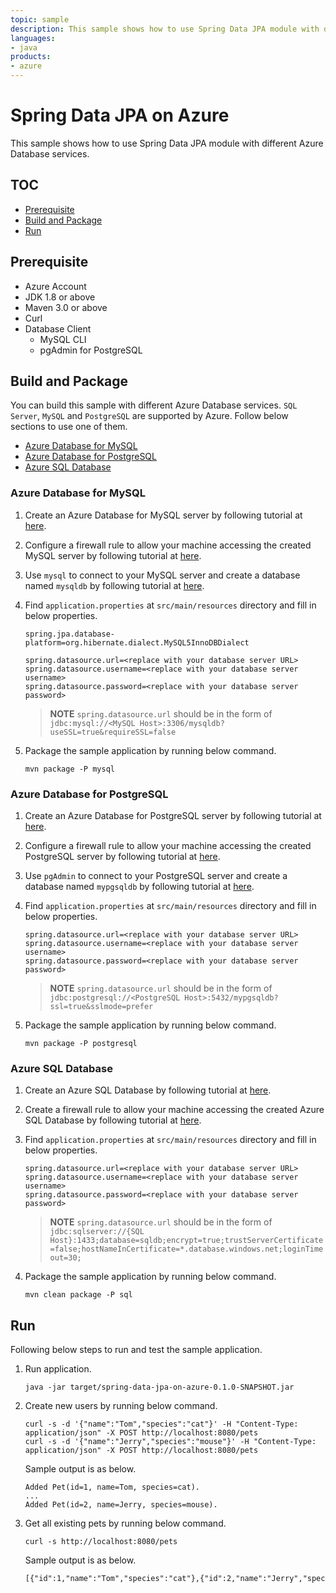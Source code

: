 ```yaml
---
topic: sample
description: This sample shows how to use Spring Data JPA module with different Azure Database services.
languages:
- java
products:
- azure
---
```


# Spring Data JPA on Azure

This sample shows how to use Spring Data JPA module with different Azure Database services.

## TOC
- [Prerequisite](#prerequisite)
- [Build and Package](#build-and-package)
- [Run](#run)

## Prerequisite

- Azure Account
- JDK 1.8 or above
- Maven 3.0 or above
- Curl
- Database Client
    - MySQL CLI
    - pgAdmin for PostgreSQL

## Build and Package

You can build this sample with different Azure Database services.
`SQL Server`, `MySQL` and `PostgreSQL` are supported by Azure.
Follow below sections to use one of them.

- [Azure Database for MySQL](#azure-database-for-mysql)
- [Azure Database for PostgreSQL](#azure-database-for-postgresql)
- [Azure SQL Database](#azure-sql-database)

### Azure Database for MySQL

1. Create an Azure Database for MySQL server by following tutorial at 
[here](https://docs.microsoft.com/en-us/azure/mysql/quickstart-create-mysql-server-database-using-azure-portal#create-an-azure-database-for-mysql-server).

1. Configure a firewall rule to allow your machine accessing the created MySQL server by following tutorial at 
[here](https://docs.microsoft.com/en-us/azure/mysql/quickstart-create-mysql-server-database-using-azure-portal#configure-a-server-level-firewall-rule).

1. Use `mysql` to connect to your MySQL server and create a database named `mysqldb` by following tutorial at 
[here](https://docs.microsoft.com/en-us/azure/mysql/quickstart-create-mysql-server-database-using-azure-portal#connect-to-mysql-by-using-the-mysql-command-line-tool).

1. Find `application.properties` at `src/main/resources` directory and fill in below properties.

    ```
    spring.jpa.database-platform=org.hibernate.dialect.MySQL5InnoDBDialect

    spring.datasource.url=<replace with your database server URL>
    spring.datasource.username=<replace with your database server username>
    spring.datasource.password=<replace with your database server password>
    ```
    
    >**NOTE**
    > `spring.datasource.url` should be in the form of `jdbc:mysql://<MySQL Host>:3306/mysqldb?useSSL=true&requireSSL=false`

1. Package the sample application by running below command.

    ```shell
    mvn package -P mysql
    ```

### Azure Database for PostgreSQL

1. Create an Azure Database for PostgreSQL server by following tutorial at 
[here](https://docs.microsoft.com/en-us/azure/postgresql/quickstart-create-server-database-portal#create-an-azure-database-for-postgresql-server).

1. Configure a firewall rule to allow your machine accessing the created PostgreSQL server by following tutorial at 
[here](https://docs.microsoft.com/en-us/azure/postgresql/quickstart-create-server-database-portal#configure-a-server-level-firewall-rule).

1. Use `pgAdmin` to connect to your PostgreSQL server and create a database named `mypgsqldb` by following tutorial at 
[here](https://docs.microsoft.com/en-us/azure/postgresql/quickstart-create-server-database-portal#connect-to-the-postgresql-server-using-pgadmin).

1. Find `application.properties` at `src/main/resources` directory and fill in below properties.

    ```
    spring.datasource.url=<replace with your database server URL>
    spring.datasource.username=<replace with your database server username>
    spring.datasource.password=<replace with your database server password>
    ```

    >**NOTE**
    > `spring.datasource.url` should be in the form of `jdbc:postgresql://<PostgreSQL Host>:5432/mypgsqldb?ssl=true&sslmode=prefer`

1. Package the sample application by running below command.

    ```shell
    mvn package -P postgresql
    ```

### Azure SQL Database

1. Create an Azure SQL Database by following tutorial at 
[here](https://docs.microsoft.com/en-us/azure/sql-database/sql-database-get-started-portal).

1. Create a firewall rule to allow your machine accessing the created Azure SQL Database by following tutorial at 
[here](https://docs.microsoft.com/en-us/azure/sql-database/sql-database-get-started-portal-firewall).

1. Find `application.properties` at `src/main/resources` directory and fill in below properties.

    ```
    spring.datasource.url=<replace with your database server URL>
    spring.datasource.username=<replace with your database server username>
    spring.datasource.password=<replace with your database server password>
    ```

    >**NOTE**
    > `spring.datasource.url` should be in the form of `jdbc:sqlserver://{SQL Host}:1433;database=sqldb;encrypt=true;trustServerCertificate=false;hostNameInCertificate=*.database.windows.net;loginTimeout=30;`

1. Package the sample application by running below command.

    ```shell
    mvn clean package -P sql
    ```


## Run

Following below steps to run and test the sample application.

1. Run application.

    ```shell
    java -jar target/spring-data-jpa-on-azure-0.1.0-SNAPSHOT.jar
    ```

1. Create new users by running below command.

    ```shell
    curl -s -d '{"name":"Tom","species":"cat"}' -H "Content-Type: application/json" -X POST http://localhost:8080/pets
    curl -s -d '{"name":"Jerry","species":"mouse"}' -H "Content-Type: application/json" -X POST http://localhost:8080/pets
    ```
    
    Sample output is as below.
    ```text
    Added Pet(id=1, name=Tom, species=cat).
    ...
    Added Pet(id=2, name=Jerry, species=mouse).
    ```

1. Get all existing pets by running below command.

    ```shell
    curl -s http://localhost:8080/pets
    ```
    
    Sample output is as below.
    ```txt
    [{"id":1,"name":"Tom","species":"cat"},{"id":2,"name":"Jerry","species":"mouse"}]
    ```
